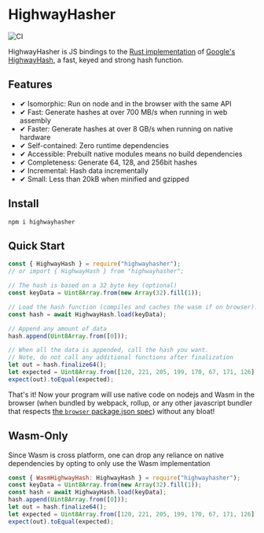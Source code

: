 # HighwayHasher

![CI](https://github.com/nickbabcock/highwayhasher/workflows/CI/badge.svg)

HighwayHasher is JS bindings to the [Rust implementation](https://github.com/nickbabcock/highway-rs) of [Google's HighwayHash](https://github.com/google/highwayhash), a fast, keyed and strong hash function.

## Features

- ✔ Isomorphic: Run on node and in the browser with the same API
- ✔ Fast: Generate hashes at over 700 MB/s when running in web assembly
- ✔ Faster: Generate hashes at over 8 GB/s when running on native hardware
- ✔ Self-contained: Zero runtime dependencies
- ✔ Accessible: Prebuilt native modules means no build dependencies
- ✔ Completeness: Generate 64, 128, and 256bit hashes
- ✔ Incremental: Hash data incrementally
- ✔ Small: Less than 20kB when minified and gzipped

## Install

```
npm i highwayhasher
```

## Quick Start

```js
const { HighwayHash } = require("highwayhasher");
// or import { HighwayHash } from "highwayhasher";

// The hash is based on a 32 byte key (optional)
const keyData = Uint8Array.from(new Array(32).fill(1));

// Load the hash function (compiles and caches the wasm if on browser).
const hash = await HighwayHash.load(keyData);

// Append any amount of data
hash.append(Uint8Array.from([0]));

// When all the data is appended, call the hash you want.
// Note, do not call any additional functions after finalization
let out = hash.finalize64();
let expected = Uint8Array.from([120, 221, 205, 199, 170, 67, 171, 126]);
expect(out).toEqual(expected);
```

That's it! Now your program will use native code on nodejs and Wasm in the browser (when bundled by webpack, rollup, or any other javascript bundler that respects [the `browser` package.json spec](https://github.com/defunctzombie/package-browser-field-spec)) without any bloat!

## Wasm-Only

Since Wasm is cross platform, one can drop any reliance on native dependencies by opting to only use the Wasm implementation

```js
const { WasmHighwayHash: HighwayHash } = require("highwayhasher");
const keyData = Uint8Array.from(new Array(32).fill(1));
const hash = await HighwayHash.load(keyData);
hash.append(Uint8Array.from([0]));
let out = hash.finalize64();
let expected = Uint8Array.from([120, 221, 205, 199, 170, 67, 171, 126]);
expect(out).toEqual(expected);
```
